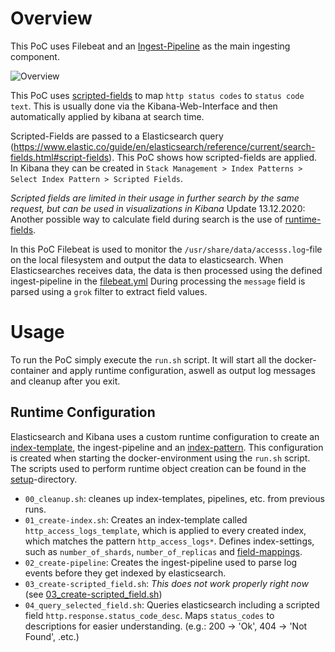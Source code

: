 # Overview
This PoC uses Filebeat and an [Ingest-Pipeline](https://www.elastic.co/guide/en/elasticsearch/reference/current/ingest.html) as the main ingesting component.

![Overview](docs/uc2_ingest_pipeline.png)

This PoC uses [scripted-fields](https://www.elastic.co/guide/en/kibana/current/scripted-fields.html) to map `http status codes` to `status code text`.
This is usually done via the Kibana-Web-Interface and then automatically applied by kibana at search time.

Scripted-Fields are passed to a Elasticsearch query (https://www.elastic.co/guide/en/elasticsearch/reference/current/search-fields.html#script-fields).
This PoC shows how scripted-fields are applied. In Kibana they can be created in `Stack Management > Index Patterns > Select Index Pattern > Scripted Fields`.

*Scripted fields are limited in their usage in further search by the same request, but can be used in visualizations in Kibana*
Update 13.12.2020: Another possible way to calculate field during search is the use of [runtime-fields](https://www.elastic.co/guide/en/elasticsearch/reference/master/runtime.html).

In this PoC Filebeat is used to monitor the `/usr/share/data/accesss.log`-file on the local filesystem and output the data to elasticsearch.
When Elasticsearches receives data, the data is then processed using the defined ingest-pipeline in the [filebeat.yml](filebeat/filebeat.yml)
During processing the `message` field is parsed using a `grok` filter to extract field values.

# Usage
To run the PoC simply execute the `run.sh` script. It will start all the docker-container and apply runtime configuration, aswell as output log messages and cleanup after you exit.
## Runtime Configuration
Elasticsearch and Kibana uses a custom runtime configuration to create an [index-template](https://www.elastic.co/guide/en/elasticsearch/reference/master/index-templates.html), the ingest-pipeline and an [index-pattern](https://www.elastic.co/guide/en/kibana/master/index-patterns.html).
This configuration is created when starting the docker-environment using the `run.sh` script.
The scripts used to perform runtime object creation can be found in the [setup](setup)-directory.
- `00_cleanup.sh`: cleanes up index-templates, pipelines, etc. from previous runs.
- `01_create-index.sh`: Creates an index-template called `http_access_logs_template`, which is applied to every created index, which matches the pattern `http_access_logs*`. Defines index-settings, such as `number_of_shards`, `number_of_replicas` and [field-mappings](https://www.elastic.co/guide/en/elasticsearch/reference/current/mapping.html).
- `02_create-pipeline`: Creates the ingest-pipeline used to parse log events before they get indexed by elasticsearch.
- `03_create-scripted_field.sh`: *This does not work properly right now* (see [03_create-scripted_field.sh](setup/03_create-scripted_field.sh))
- `04_query_selected_field.sh`: Queries elasticsearch including a scripted field `http.response.status_code_desc`. Maps `status_codes` to descriptions for easier understanding. (e.g.: 200 -> 'Ok', 404 -> 'Not Found', .etc.)
